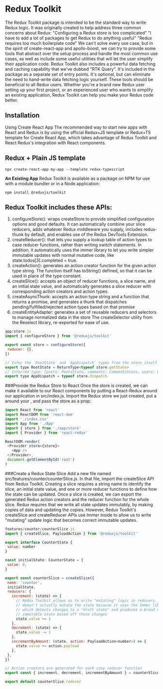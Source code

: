 # Redux Toolkit
The Redux Toolkit package is intended to be the standard way to write Redux logic. It was originally created to help address three common concerns about Redux:
"Configuring a Redux store is too complicated"
"I have to add a lot of packages to get Redux to do anything useful"
"Redux requires too much boilerplate code"
We can't solve every use case, but in the spirit of create-react-app and apollo-boost, we can try to provide some tools that abstract over the setup process and handle the most common use cases, as well as include some useful utilities that will let the user simplify their application code.
Redux Toolkit also includes a powerful data fetching and caching capability that we've dubbed "RTK Query". It's included in the package as a separate set of entry points. It's optional, but can eliminate the need to hand-write data fetching logic yourself.
These tools should be beneficial to all Redux users. Whether you're a brand new Redux user setting up your first project, or an experienced user who wants to simplify an existing application, Redux Toolkit can help you make your Redux code better.
## Installation
Using Create React App​
The recommended way to start new apps with React and Redux is by using the official Redux+JS template or Redux+TS template for Create React App, which takes advantage of Redux Toolkit and React Redux's integration with React components.
## Redux + Plain JS template
`npx create-react-app my-app --template redux-typescript`

**An Existing App**
Redux Toolkit is available as a package on NPM for use with a module bundler or in a Node application:
```
npm install @reduxjs/toolkit
```
## Redux Toolkit includes these APIs:
1. configureStore(): wraps createStore to provide simplified configuration options and good defaults. It can automatically combine your slice reducers, adds whatever Redux middleware you supply, includes redux-thunk by default, and enables use of the Redux DevTools Extension.
2. createReducer(): that lets you supply a lookup table of action types to case reducer functions, rather than writing switch statements. In addition, it automatically uses the immer library to let you write simpler immutable updates with normal mutative code, like state.todos[3].completed = true.
3. createAction(): generates an action creator function for the given action type string. The function itself has toString() defined, so that it can be used in place of the type constant.
4. createSlice(): accepts an object of reducer functions, a slice name, and an initial state value, and automatically generates a slice reducer with corresponding action creators and action types.
5. createAsyncThunk: accepts an action type string and a function that returns a promise, and generates a thunk that dispatches pending/fulfilled/rejected action types based on that promise
6. createEntityAdapter: generates a set of reusable reducers and selectors to manage normalized data in the store
The createSelector utility from the Reselect library, re-exported for ease of use.

```javascript
app/store.js
import { configureStore } from '@reduxjs/toolkit'

export const store = configureStore({
 reducer: {},
})

// Infer the `RootState` and `AppDispatch` types from the store itself
export type RootState = ReturnType<typeof store.getState>
// Inferred type: {posts: PostsState, comments: CommentsState, users: UsersState}
export type AppDispatch = typeof store.dispatch
```

###Provide the Redux Store to React​
Once the store is created, we can make it available to our React components by putting a React-Redux <Provider> around our application in src/index.js. Import the Redux store we just created, put a <Provider> around your <App>, and pass the store as a prop:
```index.js
import React from 'react'
import ReactDOM from 'react-dom'
import './index.css'
import App from './App'
import { store } from './app/store'
import { Provider } from 'react-redux'

ReactDOM.render(
 <Provider store={store}>
   <App />
 </Provider>,
 document.getElementById('root')
)
```
###Create a Redux State Slice​
Add a new file named src/features/counter/counterSlice.js. In that file, import the createSlice API from Redux Toolkit.
Creating a slice requires a string name to identify the slice, an initial state value, and one or more reducer functions to define how the state can be updated. Once a slice is created, we can export the generated Redux action creators and the reducer function for the whole slice.
Redux requires that we write all state updates immutably, by making copies of data and updating the copies. However, Redux Toolkit's createSlice and createReducer APIs use Immer inside to allow us to write "mutating" update logic that becomes correct immutable updates.

```javascript
features/counter/counterSlice.js
import { createSlice, PayloadAction } from '@reduxjs/toolkit'

export interface CounterState {
 value: number
}

const initialState: CounterState = {
 value: 0,
}

export const counterSlice = createSlice({
 name: 'counter',
 initialState,
 reducers: {
   increment: (state) => {
     // Redux Toolkit allows us to write "mutating" logic in reducers. It
     // doesn't actually mutate the state because it uses the Immer library,
     // which detects changes to a "draft state" and produces a brand new
     // immutable state based off those changes
     state.value += 1
   },
   decrement: (state) => {
     state.value -= 1
   },
   incrementByAmount: (state, action: PayloadAction<number>) => {
     state.value += action.payload
   },
 },
})

// Action creators are generated for each case reducer function
export const { increment, decrement, incrementByAmount } = counterSlice.actions

export default counterSlice.reducer


```
